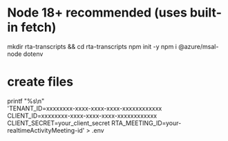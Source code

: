 # Node 18+ recommended (uses built-in fetch)
mkdir rta-transcripts && cd rta-transcripts
npm init -y
npm i @azure/msal-node dotenv

# create files
printf "%s\n" \
'TENANT_ID=xxxxxxxx-xxxx-xxxx-xxxx-xxxxxxxxxxxx
CLIENT_ID=xxxxxxxx-xxxx-xxxx-xxxx-xxxxxxxxxxxx
CLIENT_SECRET=your_client_secret
RTA_MEETING_ID=your-realtimeActivityMeeting-id' > .env
